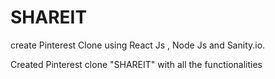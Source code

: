 # SHAREIT
create Pinterest Clone using React Js , Node Js and Sanity.io.

Created Pinterest clone "SHAREIT" with all the functionalities
